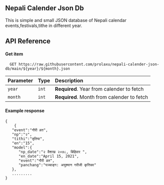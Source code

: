 ## Nepali Calender Json Db

This is simple and small JSON database of Nepali calendar events,festivals,tithe in different year.

## API Reference

#### Get item

```http
  GET https://raw.githubusercontent.com/prolaxu/nepali-calender-json-db/main/${year}/${month}.json
```

| Parameter | Type  | Description                                |
| :-------- | :---- | :----------------------------------------- |
| `year`    | `int` | **Required**. Year from calender to fetch  |
| `month`   | `int` | **Required**. Month from calender to fetch |

#### Example response

```
{
    {
   "event":"गौरी व्रत",
   "np":"२",
   "tithi":"तृतिया",
   "en":"15",
   "model":{
      "np_date":"२ वैशाख २०७८, बिहिवार ",
      "en_date":"April 15, 2021",
      "event":"गौरी व्रत",
      "panchang":"पञ्चाङ्ग: अयुश्मान गरीजी कृत्तिका"
   },
   .........
}
```
